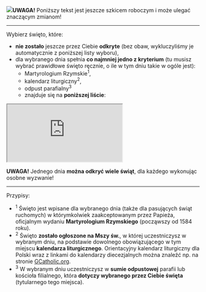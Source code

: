 <span class="challenge-success-status-icon-todo"><img class="svg-image" src="/files/resources/svg/cone-striped.svg" /></span>**UWAGA!** Poniższy tekst jest jeszcze szkicem roboczym i może ulegać znaczącym zmianom!

---
Wybierz święto, które:
- **nie zostało** jeszcze przez Ciebie **odkryte** (bez obaw, wykluczyliśmy je automatycznie z poniższej listy wyboru),
- dla <span class="selected-day-info">wybranego dnia</span> spełnia **co najmniej jedno z kryterium** (tu musisz wybrać prawidłowe święto ręcznie, o ile w tym dniu takie w ogóle jest):
  - Martyrologium Rzymskie<sup>1</sup>,
  - kalendarz liturgiczny<sup>2</sup>,
  - odpust parafialny<sup>3</sup>
  - znajduje się na **poniższej liście**:  

<iframe id="my-patrons-for-today" src="https://pl.mypatrons.org/dates/list-of-feasts/#challenge-date#?content-only=1"></iframe>

**UWAGA!** Jednego dnia **można odkryć wiele świąt**, dla każdego wykonując osobne wyzwanie!

---
Przypisy:

- <sup>1</sup> Święto jest wpisane dla <span class="selected-day-info">wybranego dnia</span> (także dla pasujących świąt ruchomych) w którymkolwiek zaakceptowanym przez Papieża, oficjalnym wydaniu **Martyrologium Rzymskiego** (począwszy od 1584 roku).
- <sup>2</sup> Święto **zostało ogłoszone na Mszy św.**, w której uczestniczysz w <span class="selected-day-info">wybranym dniu</span>, na podstawie dowolnego obowiązującego w tym miejscu **kalendarza liturgicznego**. Orientacyjny kalendarz liturgiczny dla Polski wraz z linkami do kalendarzy diecezjalnych można znaleźć np. na stronie <a target="_blank" href="http://www.gcatholic.org/calendar/#current-year#/PL-pl.htm">GCatholic.org</a>.
- <sup>3</sup> W <span class="selected-day-info">wybranym dniu</span> uczestniczysz w **sumie odpustowej** parafii lub kościoła filialnego, która **dotyczy wybranego przez Ciebie święta** (tytularnego tego miejsca).
